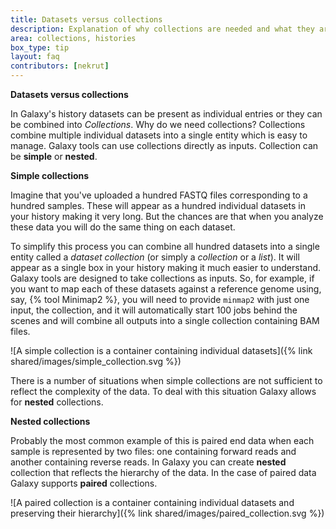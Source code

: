 ```yaml
---
title: Datasets versus collections
description: Explanation of why collections are needed and what they are
area: collections, histories
box_type: tip
layout: faq
contributors: [nekrut]
---
```


**Datasets versus collections**

In Galaxy's history datasets can be present as individual entries or they can be combined into *Collections*. Why do we need collections? Collections combine multiple individual
datasets into a single entity which is easy to manage. Galaxy tools can use collections directly as inputs. Collection can be **simple** or **nested**.

**Simple collections**

Imagine that you've uploaded a hundred FASTQ files corresponding to a hundred samples. These will appear as a hundred individual datasets in your history making it very long.
But the chances are that when you analyze these data you will do the same thing on each dataset.

To simplify this process you can combine all hundred datasets into a single entity called a *dataset collection* (or simply a *collection* or a *list*). It will appear as a single box in your history making it much easier to understand. Galaxy tools are designed to take collections as inputs. So, for example, if you want to map each of these datasets against a reference genome using, say, {% tool Minimap2 %}, you will need to provide `minmap2` with just one input, the collection, and it will automatically start 100 jobs behind the scenes and will combine all outputs into a single collection containing BAM files.

![A simple collection is a container containing individual datasets]({% link shared/images/simple_collection.svg %})

There is a number of situations when simple collections are not sufficient to reflect the complexity of the data. To deal with this situation Galaxy allows for **nested** collections.

**Nested collections**

Probably the most common example of this is paired end data when each sample is represented by two files: one containing forward reads and another containing reverse reads. In Galaxy you can create **nested** collection that reflects the hierarchy of the data. In the case of paired data Galaxy supports **paired** collections.

![A paired collection is a container containing individual datasets and preserving their hierarchy]({% link shared/images/paired_collection.svg %})

<!-- Original editable image for simple collections = https://docs.google.com/drawings/d/1A-tRerNLzC4FJfShUFT327wMvSSX4Y8AAdaxD_Fwaa0/edit?usp=sharing -->
<!-- Original editable image for paired collection = https://docs.google.com/drawings/d/1Bbx4UmIYdDAqK3KSm6LtLQ8zwEXxDglHmVbb0MK-mbQ/edit?usp=sharing -->
